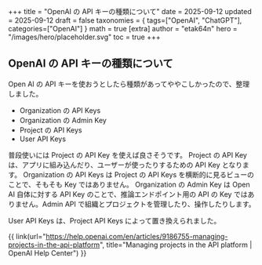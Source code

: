 +++
title = "OpenAI の API キーの種類について"
date = 2025-09-12
updated = 2025-09-12
draft = false
taxonomies = { tags=["OpenAI", "ChatGPT"], categories=["OpenAI"] }
math = true
[extra]
author = "etak64n"
hero = "/images/hero/placeholder.svg"
toc = true
+++

## OpenAI の API キーの種類について

Open AI の API キーを使おうとしたら種類があってややこしかったので、整理しました。

- Organization の API Keys
- Organization の Admin Key
- Project の API Keys
- User API Keys

普段使いには Project の API Key を使えば良さそうです。
Project の API Key は、アプリに組み込んだり、ユーザーが使ったりするための API Key となります。
Organization の API Keys は Project の API Keys を横断的に見るビューのことで、そもそも Key ではありません。
Organization の Admin Key は Open AI 自体に対する API Key のことで、推論エンドポイント用の API の Key ではありません。Admin API で組織とプロジェクトを管理したり、操作したりします。

User API Keys は、Project API Keys によって置き換えられました。

{{ link(url="https://help.openai.com/en/articles/9186755-managing-projects-in-the-api-platform", title="Managing projects in the API platform | OpenAI Help Center") }}



